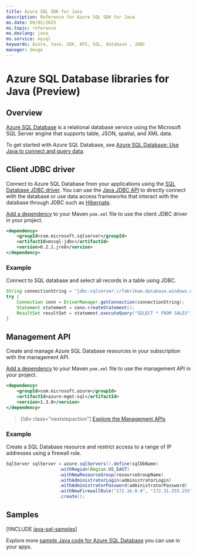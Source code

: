 ```yaml
---
title: Azure SQL SDK for Java
description: Reference for Azure SQL SDK for Java
ms.date: 09/02/2025
ms.topic: reference
ms.devlang: java
ms.service: mysql
keywords: Azure, Java, SDK, API, SQL, database , JDBC
manager: douge
---
```

# Azure SQL Database libraries for Java (Preview)

## Overview

[Azure SQL Database](/azure/sql-database/sql-database-technical-overview) is a relational database service using the Microsoft SQL Server engine that supports table, JSON, spatial, and XML data. 

To get started with Azure SQL Database, see [Azure SQL Database: Use Java to connect and query data](/azure/sql-database/sql-database-connect-query-java).

## Client JDBC driver

Connect to Azure SQL Database from your applications using the [SQL Database JDBC driver](/sql/connect/jdbc/microsoft-jdbc-driver-for-sql-server). You can use the [Java JDBC API](https://docs.oracle.com/javase/8/docs/technotes/guides/jdbc/) to directly connect with the database or use data access frameworks that interact with the database through JDBC such as [Hibernate](http://hibernate.org/).

[Add a dependency](https://maven.apache.org/guides/getting-started/index.html#How_do_I_use_external_dependencies) to your Maven `pom.xml` file to use the client JDBC driver in your project.


```XML
<dependency>
    <groupId>com.microsoft.sqlserver</groupId>
    <artifactId>mssql-jdbc</artifactId>
    <version>6.2.1.jre8</version>
</dependency>
```   

### Example

Connect to SQL database and select all records in a table using JDBC.

```java
String connectionString = "jdbc:sqlserver://fabrikam.database.windows.net:1433;database=fiber;user=raisa;password=testpass;encrypt=true;hostNameInCertificate=*.database.windows.net;loginTimeout=30;";
try {
    Connection conn = DriverManager.getConnection(connectionString);
    Statement statement = conn.createStatement();
    ResultSet resultSet = statement.executeQuery("SELECT * FROM SALES");
}  
```

## Management API

Create and manage Azure SQL Database resources in your subscription with the management API.   

[Add a dependency](https://maven.apache.org/guides/getting-started/index.html#How_do_I_use_external_dependencies) to your Maven `pom.xml` file to use the management API in your project.


```XML
<dependency>
    <groupId>com.microsoft.azure</groupId>
    <artifactId>azure-mgmt-sql</artifactId>
    <version>1.3.0</version>
</dependency>
```

> [!div class="nextstepaction"]
> [Explore the Management APIs](/java/api/overview/azure/sql/management)

### Example

Create a SQL Database resource and restrict access to a range of IP addresses using a firewall rule.

```java
SqlServer sqlServer = azure.sqlServers().define(sqlDbName)
                    .withRegion(Region.US_EAST)
                    .withNewResourceGroup(resourceGroupName)
                    .withAdministratorLogin(administratorLogin)
                    .withAdministratorPassword(administratorPassword)
                    .withNewFirewallRule("172.16.0.0", "172.31.255.255")
                    .create();
```

## Samples

[!INCLUDE [java-sql-samples](../../docs-ref-conceptual/includes/sql.md)]

Explore more [sample Java code for Azure SQL Database](https://azure.microsoft.com/resources/samples/?platform=java&term=SQL) you can use in your apps.
